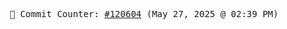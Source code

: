 <p align="center">
    <samp>
        📮 Commit Counter: <a href="https://github.com/Javascript-void0/Javascript-void0/commits/main">#120604</a> (May 27, 2025 @ 02:39 PM)
    </samp>
</p>